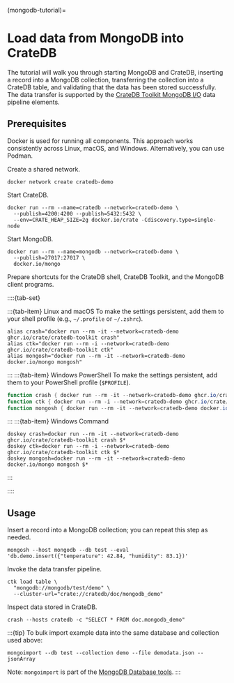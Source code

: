 (mongodb-tutorial)=
# Load data from MongoDB into CrateDB

The tutorial will walk you through starting MongoDB and CrateDB,
inserting a record into a MongoDB collection, transferring the collection
into a CrateDB table, and validating that the data has
been stored successfully.
The data transfer is supported by the [CrateDB Toolkit MongoDB I/O] data
pipeline elements.

## Prerequisites

Docker is used for running all components. This approach works consistently
across Linux, macOS, and Windows. Alternatively, you can use Podman.

Create a shared network.
```shell
docker network create cratedb-demo
```

Start CrateDB.
```shell
docker run --rm --name=cratedb --network=cratedb-demo \
  --publish=4200:4200 --publish=5432:5432 \
  --env=CRATE_HEAP_SIZE=2g docker.io/crate -Cdiscovery.type=single-node
```

Start MongoDB.
```shell
docker run --rm --name=mongodb --network=cratedb-demo \
  --publish=27017:27017 \
  docker.io/mongo
```

Prepare shortcuts for the CrateDB shell, CrateDB Toolkit, and the MongoDB client
programs.

::::{tab-set}

:::{tab-item} Linux and macOS
To make the settings persistent, add them to your shell profile (e.g., `~/.profile` or `~/.zshrc`).
```shell
alias crash="docker run --rm -it --network=cratedb-demo ghcr.io/crate/cratedb-toolkit crash"
alias ctk="docker run --rm -i --network=cratedb-demo ghcr.io/crate/cratedb-toolkit ctk"
alias mongosh="docker run --rm -it --network=cratedb-demo docker.io/mongo mongosh"
```
:::
:::{tab-item} Windows PowerShell
To make the settings persistent, add them to your PowerShell profile (`$PROFILE`).
```powershell
function crash { docker run --rm -it --network=cratedb-demo ghcr.io/crate/cratedb-toolkit crash @args }
function ctk { docker run --rm -i --network=cratedb-demo ghcr.io/crate/cratedb-toolkit ctk @args }
function mongosh { docker run --rm -it --network=cratedb-demo docker.io/mongo mongosh @args }
```
:::
:::{tab-item} Windows Command
```shell
doskey crash=docker run --rm -it --network=cratedb-demo ghcr.io/crate/cratedb-toolkit crash $*
doskey ctk=docker run --rm -i --network=cratedb-demo ghcr.io/crate/cratedb-toolkit ctk $*
doskey mongosh=docker run --rm -it --network=cratedb-demo docker.io/mongo mongosh $*
```
:::

::::

## Usage

Insert a record into a MongoDB collection; you can repeat this step as needed.
```shell
mongosh --host mongodb --db test --eval 'db.demo.insert({"temperature": 42.84, "humidity": 83.1})'
```

Invoke the data transfer pipeline.
```shell
ctk load table \
  "mongodb://mongodb/test/demo" \
  --cluster-url="crate://cratedb/doc/mongodb_demo"
```

Inspect data stored in CrateDB.
```shell
crash --hosts cratedb -c "SELECT * FROM doc.mongodb_demo"
```


:::{tip}
To bulk import example data into the same database and collection used above:
```shell
mongoimport --db test --collection demo --file demodata.json --jsonArray
```
Note: `mongoimport` is part of the [MongoDB Database tools].
:::


[CrateDB Toolkit MongoDB I/O]: https://cratedb-toolkit.readthedocs.io/io/mongodb/loader.html
[MongoDB Database tools]: https://www.mongodb.com/docs/database-tools/installation/installation-linux/
